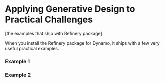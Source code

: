 # Applying Generative Design to Practical Challenges

[the examples that ship with Refinery package]

When you install the Refinery package for Dynamo, it ships with a few very useful practical examples.

### Example 1

### Example 2
